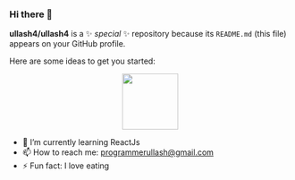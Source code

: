 ### Hi there 👋


**ullash4/ullash4** is a ✨ _special_ ✨ repository because its `README.md` (this file) appears on your GitHub profile.

Here are some ideas to get you started:
<div id="header" align="center">
  <img src="https://media.giphy.com/media/dKc2fBq97S9gIzLX2j/giphy.gif" width="100"/>
</div>


- 🌱 I’m currently learning ReactJs
- 📫 How to reach me: programmerullash@gmail.com
- ⚡ Fun fact: I love eating

